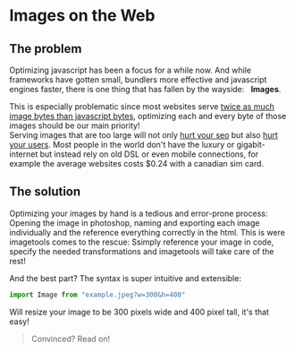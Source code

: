 # Images on the Web

## The problem

Optimizing javascript has been a focus for a while now. And while frameworks have gotten small, bundlers more effective and javascript engines faster, there is one thing that has fallen by the wayside:&nbsp;&nbsp;&nbsp;**Images**.

This is especially problematic since most websites serve [twice as much image bytes than javascript bytes](https://httparchive.org/reports/page-weight), optimizing each and every byte of those images should be our main priority!<br>
Serving images that are too large will not only [hurt your seo](https://developers.google.com/search/blog/2020/05/evaluating-page-experience) but also [hurt your users](https://whatdoesmysitecost.com/#usdCost). Most people in the world don't have the luxury or gigabit-internet but instead rely on old DSL or even mobile connections, for example the average websites costs $0.24 with a canadian sim card. 

## The solution

Optimizing your images by hand is a tedious and error-prone process: Opening the image in photoshop, naming and exporting each image individually and the reference everything correctly in the html.
This is were imagetools comes to the rescue: Ssimply reference your image in code, specify the needed transformations and imagetools will take care of the rest!

And the best part? The syntax is super intuitive and extensible:
```js
import Image from "example.jpeg?w=300&h=400"
```
Will resize your image to be 300 pixels wide and 400 pixel tall, it's that easy!

> Convinced? Read on!

